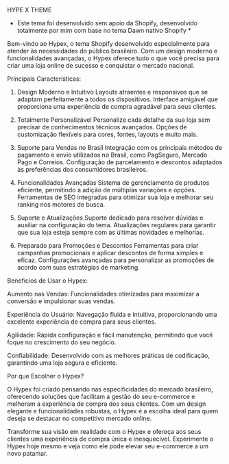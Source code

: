 HYPE X THEME

* Este tema foi desenvolvido sem apoio da Shopify, desenvolvido totalmente por mim com base no tema Dawn nativo Shopify *

Bem-vindo ao Hypex, o tema Shopify desenvolvido especialmente para atender às necessidades do público brasileiro. Com um design moderno e funcionalidades avançadas, o Hypex oferece tudo o que você precisa para criar uma loja online de sucesso e conquistar o mercado nacional.

Principais Características:

1. Design Moderno e Intuitivo
Layouts atraentes e responsivos que se adaptam perfeitamente a todos os dispositivos.
Interface amigável que proporciona uma experiência de compra agradável para seus clientes.

2. Totalmente Personalizável
Personalize cada detalhe da sua loja sem precisar de conhecimentos técnicos avançados.
Opções de customização flexíveis para cores, fontes, layouts e muito mais.

3. Suporte para Vendas no Brasil
Integração com os principais métodos de pagamento e envio utilizados no Brasil, como PagSeguro, Mercado Pago e Correios.
Configuração de parcelamento e descontos adaptados às preferências dos consumidores brasileiros.

4. Funcionalidades Avançadas
Sistema de gerenciamento de produtos eficiente, permitindo a adição de múltiplas variações e opções.
Ferramentas de SEO integradas para otimizar sua loja e melhorar seu ranking nos motores de busca.

5. Suporte e Atualizações
Suporte dedicado para resolver dúvidas e auxiliar na configuração do tema.
Atualizações regulares para garantir que sua loja esteja sempre com as últimas novidades e melhorias.

6. Preparado para Promoções e Descontos
Ferramentas para criar campanhas promocionais e aplicar descontos de forma simples e eficaz.
Configurações avançadas para personalizar as promoções de acordo com suas estratégias de marketing.


Benefícios de Usar o Hypex:

Aumento nas Vendas: Funcionalidades otimizadas para maximizar a conversão e impulsionar suas vendas.

Experiência do Usuário: Navegação fluida e intuitiva, proporcionando uma excelente experiência de compra para seus clientes.

Agilidade: Rápida configuração e fácil manutenção, permitindo que você foque no crescimento do seu negócio.

Confiabilidade: Desenvolvido com as melhores práticas de codificação, garantindo uma loja segura e eficiente.


Por que Escolher o Hypex?

O Hypex foi criado pensando nas especificidades do mercado brasileiro, oferecendo soluções que facilitam a gestão do seu e-commerce e melhoram a experiência de compra dos seus clientes. Com um design elegante e funcionalidades robustas, o Hypex é a escolha ideal para quem deseja se destacar no competitivo mercado online.

Transforme sua visão em realidade com o Hypex e ofereça aos seus clientes uma experiência de compra única e inesquecível. Experimente o Hypex hoje mesmo e veja como ele pode elevar seu e-commerce a um novo patamar.
